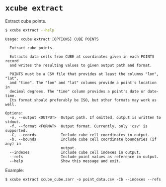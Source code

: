 # `xcube extract`

Extract cube points.

```bash
$ xcube extract --help
```

    Usage: xcube extract [OPTIONS] CUBE POINTS
    
      Extract cube points.
    
      Extracts data cells from CUBE at coordinates given in each POINTS record
      and writes the resulting values to given output path and format.
    
      POINTS must be a CSV file that provides at least the columns "lon", "lat",
      and "time". The "lon" and "lat" columns provide a point's location in
      decimal degrees. The "time" column provides a point's date or date-time.
      Its format should preferably be ISO, but other formats may work as well.
    
    Options:
      -o, --output <OUTPUT>  Output path. If omitted, output is written to stdout.
      -f, --format <FORMAT>  Output format. Currently, only 'csv' is supported.
      -C, --coords           Include cube cell coordinates in output.
      -b, --bounds           Include cube cell coordinate boundaries (if any) in
                             output.
      --indexes              Include cube cell indexes in output.
      --refs                 Include point values as reference in output.
      --help                 Show this message and exit.


Example:  
    
    $ xcube extract xcube_cube.zarr -o point_data.csv -Cb --indexes --refs
    
